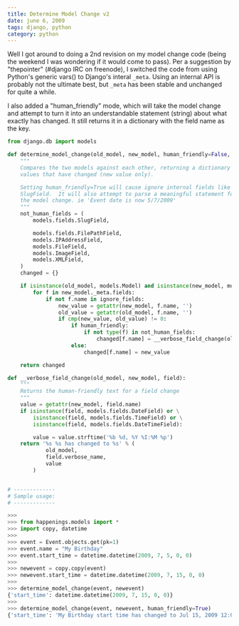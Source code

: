 ```yaml
---
title: Determine Model Change v2
date: june 6, 2009
tags: django, python
category: python
---
```


Well I got around to doing a 2nd revision on my model change code (being the weekend I was wondering if it would come to pass). Per a suggestion by "thepointer" (#django IRC on freenode), I switched the code from using Python's generic vars() to Django's interal `_meta`. Using an internal API is probably not the ultimate best, but `_meta` has been stable and unchanged for quite a while.

I also added a "human_friendly" mode, which will take the model change and attempt to turn it into an understandable statement (string) about what exactly has changed. It still returns it in a dictionary with the field name as the key.

```python
from django.db import models

def determine_model_change(old_model, new_model, human_friendly=False, ignore_fields={}):
    """
    Compares the two models against each other, returning a dictionary of
    values that have changed (new value only).

    Setting human_friendly=True will cause ignore internal fields like
    SlugField.  It will also attempt to parse a meaningful statement for
    the model change. ie 'Event date is now 5/7/2009'
    """
    not_human_fields = (
        models.fields.SlugField,

        models.fields.FilePathField,
        models.IPAddressField,
        models.FileField,
        models.ImageField,
        models.XMLField,
    )
    changed = {}

    if isinstance(old_model, models.Model) and isinstance(new_model, models.Model):
        for f in new_model._meta.fields:
            if not f.name in ignore_fields:
                new_value = getattr(new_model, f.name, '')
                old_value = getattr(old_model, f.name, '')
                if cmp(new_value, old_value) != 0:
                    if human_friendly:
                        if not type(f) in not_human_fields:
                            changed[f.name] = __verbose_field_change(old_model, new_model, f)
                    else:
                        changed[f.name] = new_value

    return changed

def __verbose_field_change(old_model, new_model, field):
    """
    Returns the human-friendly text for a field change
    """
    value = getattr(new_model, field.name)
    if isinstance(field, models.fields.DateField) or \
        isinstance(field, models.fields.TimeField) or \
        isinstance(field, models.fields.DateTimeField):

        value = value.strftime('%b %d, %Y %I:%M %p')
    return '%s %s has changed to %s' % (
            old_model,
            field.verbose_name,
            value
        )


# -------------
# Sample usage:
# -------------

>>>
>>> from happenings.models import *
>>> import copy, datetime
>>>
>>> event = Event.objects.get(pk=1)
>>> event.name = "My Birthday"
>>> event.start_time = datetime.datetime(2009, 7, 5, 0, 0)
>>>
>>> newevent = copy.copy(event)
>>> newevent.start_time = datetime.datetime(2009, 7, 15, 0, 0)
>>>
>>> determine_model_change(event, newevent)
{'start_time': datetime.datetime(2009, 7, 15, 0, 0)}
>>>
>>> determine_model_change(event, newevent, human_friendly=True)
{'start_time': 'My Birthday start time has changed to Jul 15, 2009 12:00 AM'}
```
